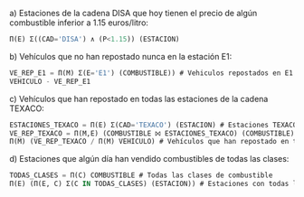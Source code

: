 a) Estaciones de la cadena DISA que hoy tienen el precio de algún combustible inferior a 1.15 euros/litro:
```sql
Π(E) Σ((CAD='DISA') ∧ (P<1.15)) (ESTACION)
```

b) Vehículos que no han repostado nunca en la estación E1:
```sql
VE_REP_E1 = Π(M) Σ(E='E1') (COMBUSTIBLE)) # Vehiculos repostados en E1
VEHICULO - VE_REP_E1
```

c) Vehículos que han repostado en todas las estaciones de la cadena TEXACO:
```sql
ESTACIONES_TEXACO = Π(E) Σ(CAD='TEXACO') (ESTACION) # Estaciones TEXACO
VE_REP_TEXACO = Π(M,E) (COMBUSTIBLE ⨝ ESTACIONES_TEXACO) (COMBUSTIBLE) # Vehículos repostados en estaciones TEXACO
Π(M) (VE_REP_TEXACO / Π(M) VEHICULO) # Vehículos que han repostado en todas las estaciones TEXACO
```

d) Estaciones que algún día han vendido combustibles de todas las clases:
```sql
TODAS_CLASES = Π(C) COMBUSTIBLE # Todas las clases de combustible
Π(E) (Π(E, C) Σ(C IN TODAS_CLASES) (ESTACION)) # Estaciones con todas las clases de combustible
```
